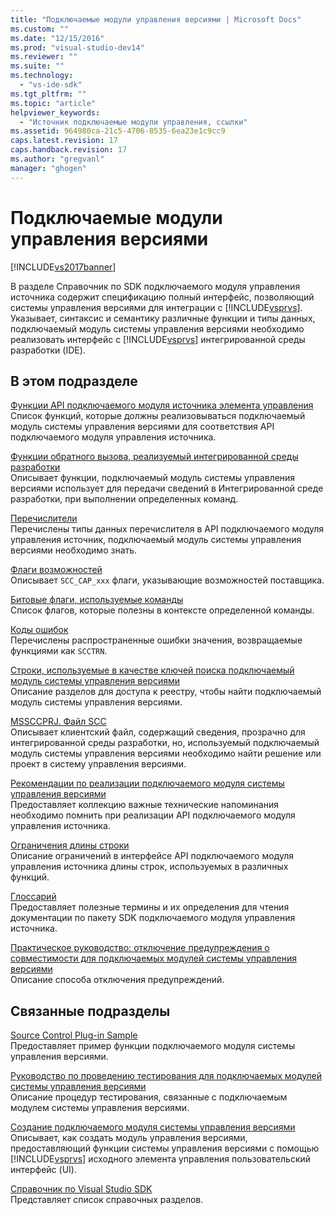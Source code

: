 ```yaml
---
title: "Подключаемые модули управления версиями | Microsoft Docs"
ms.custom: ""
ms.date: "12/15/2016"
ms.prod: "visual-studio-dev14"
ms.reviewer: ""
ms.suite: ""
ms.technology: 
  - "vs-ide-sdk"
ms.tgt_pltfrm: ""
ms.topic: "article"
helpviewer_keywords: 
  - "Источник подключаемые модули управления, ссылки"
ms.assetid: 964980ca-21c5-4706-8535-6ea23e1c9cc9
caps.latest.revision: 17
caps.handback.revision: 17
ms.author: "gregvanl"
manager: "ghogen"
---
```

# Подключаемые модули управления версиями
[!INCLUDE[vs2017banner](../code-quality/includes/vs2017banner.md)]

В разделе Справочник по SDK подключаемого модуля управления источника содержит спецификацию полный интерфейс, позволяющий системы управления версиями для интеграции с [!INCLUDE[vsprvs](../code-quality/includes/vsprvs_md.md)]. Указывает, синтаксис и семантику различные функции и типы данных, подключаемый модуль системы управления версиями необходимо реализовать интерфейс с [!INCLUDE[vsprvs](../code-quality/includes/vsprvs_md.md)] интегрированной среды разработки \(IDE\).  
  
## В этом подразделе  
 [Функции API подключаемого модуля источника элемента управления](../extensibility/source-control-plug-in-api-functions.md)  
 Список функций, которые должны реализовываться подключаемый модуль системы управления версиями для соответствия API подключаемого модуля управления источника.  
  
 [Функции обратного вызова, реализуемый интегрированной среды разработки](../extensibility/callback-functions-implemented-by-the-ide.md)  
 Описывает функции, подключаемый модуль системы управления версиями использует для передачи сведений в Интегрированной среде разработки, при выполнении определенных команд.  
  
 [Перечислители](../extensibility/enumerators.md)  
 Перечислены типы данных перечислителя в API подключаемого модуля управления источник, подключаемый модуль системы управления версиями необходимо знать.  
  
 [Флаги возможностей](../extensibility/capability-flags.md)  
 Описывает `SCC_CAP_xxx` флаги, указывающие возможностей поставщика.  
  
 [Битовые флаги, используемые команды](../extensibility/bitflags-used-by-specific-commands.md)  
 Список флагов, которые полезны в контексте определенной команды.  
  
 [Коды ошибок](../extensibility/error-codes.md)  
 Перечислены распространенные ошибки значения, возвращаемые функциями как `SCCTRN`.  
  
 [Строки, используемые в качестве ключей поиска подключаемый модуль системы управления версиями](../extensibility/strings-used-as-keys-for-finding-a-source-control-plug-in.md)  
 Описание разделов для доступа к реестру, чтобы найти подключаемый модуль системы управления версиями.  
  
 [MSSCCPRJ. Файл SCC](../extensibility/mssccprj-scc-file.md)  
 Описывает клиентский файл, содержащий сведения, прозрачно для интегрированной среды разработки, но, используемый подключаемый модуль системы управления версиями необходимо найти решение или проект в систему управления версиями.  
  
 [Рекомендации по реализации подключаемого модуля системы управления версиями](../extensibility/best-practices-for-implementing-a-source-control-plug-in.md)  
 Предоставляет коллекцию важные технические напоминания необходимо помнить при реализации API подключаемого модуля управления источника.  
  
 [Ограничения длины строки](../extensibility/restrictions-on-string-lengths.md)  
 Описание ограничений в интерфейсе API подключаемого модуля управления источника длины строк, используемых в различных функций.  
  
 [Глоссарий](../extensibility/source-control-plug-in-glossary.md)  
 Предоставляет полезные термины и их определения для чтения документации по пакету SDK подключаемого модуля управления источника.  
  
 [Практическое руководство: отключение предупреждения о совместимости для подключаемых модулей системы управления версиями](../extensibility/how-to-turn-off-compatibility-warnings-for-source-control-plug-ins.md)  
 Описание способа отключения предупреждений.  
  
## Связанные подразделы  
 [Source Control Plug\-in Sample](http://msdn.microsoft.com/ru-ru/61de7d2b-71db-451e-8e3e-d41b11c7a4ca)  
 Предоставляет пример функции подключаемого модуля системы управления версиями.  
  
 [Руководство по проведению тестирования для подключаемых модулей системы управления версиями](../extensibility/internals/test-guide-for-source-control-plug-ins.md)  
 Описание процедур тестирования, связанные с подключаемым модулем системы управления версиями.  
  
 [Создание подключаемого модуля системы управления версиями](../extensibility/internals/creating-a-source-control-plug-in.md)  
 Описывает, как создать модуль управления версиями, предоставляющий функции системы управления версиями с помощью [!INCLUDE[vsprvs](../code-quality/includes/vsprvs_md.md)] исходного элемента управления пользовательский интерфейс \(UI\).  
  
 [Справочник по Visual Studio SDK](../extensibility/visual-studio-sdk-reference.md)  
 Представляет список справочных разделов.